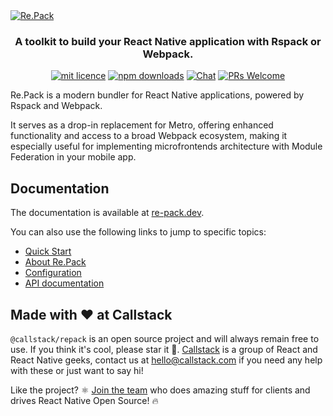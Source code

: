<a href="https://www.callstack.com/open-source" align="center">
  <img src="https://github.com/user-attachments/assets/de25944e-d91e-4a2c-bec9-8b0595bd1bbb" alt="Re.Pack" />
</a>
<h3 align="center">A toolkit to build your React Native application with Rspack or Webpack.</h3>
<div align="center">

[![mit licence][license-badge]][license]
[![npm downloads][npm-downloads-badge]][npm-downloads]
[![Chat][chat-badge]][chat]
[![PRs Welcome][prs-welcome-badge]][prs-welcome]

</div>

Re.Pack is a modern bundler for React Native applications, powered by Rspack and Webpack.

It serves as a drop-in replacement for Metro, offering enhanced functionality and access to a broad Webpack ecosystem, making it especially useful for implementing microfrontends architecture with Module Federation in your mobile app.

## Documentation

The documentation is available at [re-pack.dev](https://re-pack.dev).

You can also use the following links to jump to specific topics:

- [Quick Start](https://re-pack.dev/docs/getting-started/quick-start)
- [About Re.Pack](https://re-pack.dev/docs/getting-started/introduction)
- [Configuration](https://re-pack.dev/docs/guides/configuration)
- [API documentation](https://re-pack.dev/api/)

## Made with ❤️ at Callstack

`@callstack/repack` is an open source project and will always remain free to use. If you think it's cool, please star it 🌟. [Callstack][callstack-readme-with-love] is a group of React and React Native geeks, contact us at [hello@callstack.com](mailto:hello@callstack.com) if you need any help with these or just want to say hi!

Like the project? ⚛️ [Join the team](https://callstack.com/careers/?utm_campaign=Senior_RN&utm_source=github&utm_medium=readme) who does amazing stuff for clients and drives React Native Open Source! 🔥

<!-- badges -->

[callstack-readme-with-love]: https://callstack.com/?utm_source=github.com&utm_medium=referral&utm_campaign=repack&utm_term=readme-with-love
[license-badge]: https://img.shields.io/npm/l/@callstack/repack?style=for-the-badge
[license]: https://github.com/callstack/repack/blob/main/LICENSE
[npm-downloads-badge]: https://img.shields.io/npm/dm/@callstack/repack?style=for-the-badge
[npm-downloads]: https://www.npmjs.com/package/@callstack/repack
[prs-welcome-badge]: https://img.shields.io/badge/PRs-welcome-brightgreen.svg?style=for-the-badge
[prs-welcome]: ./CONTRIBUTING.md
[chat-badge]: https://img.shields.io/discord/426714625279524876.svg?style=for-the-badge
[chat]: https://discord.gg/Q4yr2rTWYF
